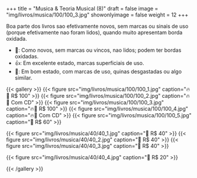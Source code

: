 +++
title = "Musica & Teoria Musical (8)"
draft = false
image = "img/livros/musica/100/100_3.jpg"
showonlyimage = false
weight = 12
+++
<!--more-->

Boa parte dos livros sao efetivamente novos, sem marcas ou sinais de uso (porque efetivamente nao foram lidos), quando muito apresentam borda oxidada.

- 💖: Como novos, sem marcas ou vincos, nao lidos; podem ter bordas oxidadas.
- 👍: Em excelente estado, marcas superficiais de uso.
- 🤔: Em bom estado, com marcas de uso, quinas desgastadas ou algo similar. 

{{< gallery >}}
{{< figure src="img/livros/musica/100/100_1.jpg" caption="🔥💖 R$ 100" >}}
{{< figure src="img/livros/musica/100/100_2.jpg" caption="🔥💖 Com CD" >}}
{{< figure src="img/livros/musica/100/100_3.jpg" caption="🔥💖 R$ 100" >}}
{{< figure src="img/livros/musica/100/100_4.jpg" caption="🔥💖 Com CD" >}}
{{< figure src="img/livros/musica/100/100_5.jpg" caption="💖 R$ 60" >}}

{{< figure src="img/livros/musica/40/40_1.jpg" caption="💖 R$ 40" >}}
{{< figure src="img/livros/musica/40/40_2.jpg" caption="💖 R$ 40" >}}
{{< figure src="img/livros/musica/40/40_3.jpg" caption="💖 R$ 40" >}}

{{< figure src="img/livros/musica/40/40_4.jpg" caption="🤔 R$ 20" >}}


{{< /gallery >}}


